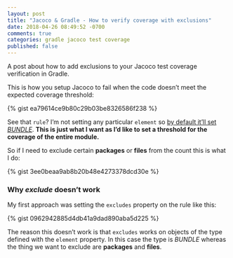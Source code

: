 ```yaml
---
layout: post
title: "Jacoco & Gradle - How to verify coverage with exclusions"
date: 2018-04-26 08:49:52 -0700
comments: true
categories: gradle jacoco test coverage
published: false
---
```


A post about how to add exclusions to your Jacoco test coverage verification in Gradle.

<!--more-->

This is how you setup Jacoco to fail when the code doesn’t meet the expected coverage threshold: 

{% gist ea79614ce9b80c29b03be8326586f238 %}

See that `rule`?  I’m not setting any particular `element` so [by default it’ll set _BUNDLE_][1]. **This is just what I want as I’d like to set a threshold for the coverage of the entire module.**

So if I need to exclude certain **packages** or **files** from the count this is what I do:

{% gist 3ee0beaa9ab8b20b48e4273378dcd30e %}

### Why _exclude_ doesn’t work

My first approach was setting the `excludes` property on the rule like this:

{% gist 0962942885d4db41a9dad890aba5d225 %}

The reason this doesn’t work is that `excludes` works on objects of the type defined with the `element` property. In this case the type is _BUNDLE_ whereas the thing we want to exclude are **packages** and **files**.



[1]:	https://docs.gradle.org/current/javadoc/org/gradle/testing/jacoco/tasks/rules/JacocoViolationRule.html#getElement--
